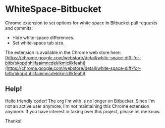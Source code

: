 # WhiteSpace-Bitbucket

Chrome extension to set options for white space in Bitbucket pull requests and commits:

* Hide white-space differences.
* Set white-space tab size.

The extension is available in the Chrome web store here:  
[https://chrome.google.com/webstore/detail/white-space-diff-for-bitb/bkopdnhlifaaimncdeklkmlcllkfeahi](https://chrome.google.com/webstore/detail/white-space-diff-for-bitb/bkopdnhlifaaimncdeklkmlcllkfeahi)

## Help!

Hello friendly coder! The org I'm with is no longer on Bitbucket. Since I'm not an active user anymore, I'm not maintaining this Chrome extension anymore. If you have interest in taking over this project, please let me know.

Thanks!
